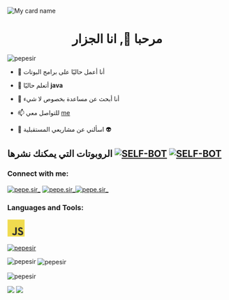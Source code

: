 

![My card name](https://cardivo.vercel.app/api?name=ELGAZAR_ALWAZER&description=هاي,%20مرحبا%20بك%20في%20بروفايلي%20❤&image=https://ibb.co/QN3h9nVu/90826638?v=4&s=10?v=4&backgroundColor=%23ecf0f1&instagram=a_b_d_a_l_l_a_h_&github=ELGAZAR&twitter=&ELGAZAR_00=leaf&colorPattern=%23eaeaea)

<h1 align="center">مرحبا 👋, انا الجزار</h1>

<p align="left"> <img src="https://komarev.com/ghpvc/?username=pepesir&label=Profile%20views&color=0e75b6&style=flat" alt="pepesir" /> </p>

- 🔭 أنا أعمل حاليًا على برامج البوتات

- 🌱 أتعلم حاليًا **java**

- 🤝 أنا أبحث عن مساعدة بخصوص لا شيء

- 📫 للتواصل معي [me](https://Wa.me/+201098906252?text=هلا%20P3P3%20يحب)

- 💬 اسألني عن مشاريعي المستقبلية 👽



## الروبوتات التي يمكنك نشرها <a href="https://github.com/Udydjuhxjfsk/CheemsBot-MD4"><img title="SELF-BOT" src="https://img.shields.io/static/v1?label=Bosco&message=Bot&color=black"></a> <a href="https://github.com/Udydjuhxjfsk/CheemsBot-MD4"><img title="SELF-BOT" src="https://img.shields.io/static/v1?label=PEPE-SIR&message=Bot&color=black"></a>

<h3 align="left">Connect with me:</h3>
<p align="left">
<a href="https://instagram.com/pepe.sir_" target="blank"><img align="center" src="https://raw.githubusercontent.com/rahuldkjain/github-profile-readme-generator/master/src/images/icons/Social/instagram.svg" alt="pepe.sir_" height="30" width="40" /></a> <a href="https://youtube.com/channel/UCVJ9029PQ-gJBtFQZZ3AJuA" target="blank"><img align="center" src="https://raw.githubusercontent.com/rahuldkjain/github-profile-readme-generator/master/src/images/icons/Social/youtube.svg" alt="pepe.sir_" height="30" width="40" /></a><a href="https://chat.whatsapp.com/BzhyWkAEU0t8oVl3s8p94m" target="blank"><img align="center" src="https://raw.githubusercontent.com/rahuldkjain/github-profile-readme-generator/master/src/images/icons/Social/whatsapp.svg" alt="pepe.sir_" height="30" width="40" /></a>

</p>

<h3 align="left">Languages and Tools:</h3>
<p align="left"> <a href="https://developer.mozilla.org/en-US/docs/Web/JavaScript" target="_blank" rel="noreferrer"> <img src="https://raw.githubusercontent.com/devicons/devicon/master/icons/javascript/javascript-original.svg" alt="javascript" width="40" height="40"/> </a> </p>

<p align="left"> <a href="https://github.com/ryo-ma/github-profile-trophy"><img src="https://github-profile-trophy.vercel.app/?username=pepesir" alt="pepesir" /></a> </p>

<p><img align="left" src="https://github-readme-stats.vercel.app/api/top-langs?username=pepesir&show_icons=true&locale=en&layout=compact" alt="pepesir" /></p>

<p>&nbsp;<img align="center" src="https://github-readme-stats.vercel.app/api?username=pepesir&show_icons=true&locale=en" alt="pepesir" /></p>

<p><img align="center" src="https://github-readme-streak-stats.herokuapp.com/?user=pepesir&" alt="pepesir" /></p>

<img src="https://github.com/SP-XD/SP-XD/blob/main/images/dino_rounded.gif?raw=true" href="https://github.com/SP-XD" />

<img src="https://github.com/SP-XD/SP-XD/blob/main/images/this_page_is.gif?raw=true"  width="400"/>

